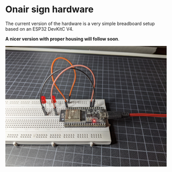 # Onair sign hardware

The current version of the hardware is a very simple breadboard setup based on an ESP32 DevKitC V4.

**A nicer version with proper housing will follow soon**.

![Breadboard version](../doc/img/breadboard.jpg "Breadboard version")